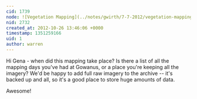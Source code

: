 ```yaml
---
cid: 1739
node: ![Vegetation Mapping](../notes/gwirth/7-7-2012/vegetation-mapping)
nid: 2732
created_at: 2012-10-26 13:46:06 +0000
timestamp: 1351259166
uid: 1
author: warren
---
```


Hi Gena - when did this mapping take place? Is there a list of all the mapping days you've had at Gowanus, or a place you're keeping all the imagery? We'd be happy to add full raw imagery to the archive -- it's backed up and all, so it's a good place to store huge amounts of data.

Awesome!